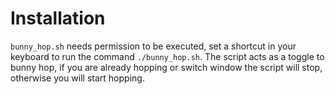 # Installation

`bunny_hop.sh` needs permission to be executed, set a shortcut in your keyboard to run the command `./bunny_hop.sh`. The script acts as a toggle to bunny hop, if you are already hopping or switch window the script will stop, otherwise you will start hopping.
